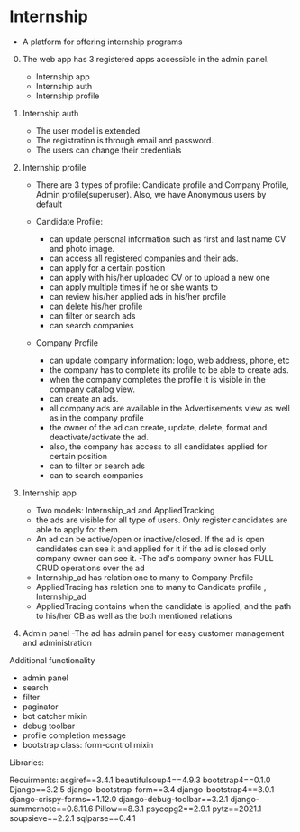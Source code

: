 # Internship
 * A platform for offering internship programs


0. The web app has 3 registered apps accessible in the admin panel. 
    - Internship app
    - Internship auth
    - Internship profile

1. Internship auth
    - The user model is extended. 
    - The registration is through email and password.
    - The users can change their credentials
    
2. Internship profile 
   - There are 3 types of profile: Candidate profile and Company Profile, Admin profile(superuser). Also, we have Anonymous users by default
   - Candidate Profile:
     
        - can update personal information such as first and last name CV and photo image. 
        - can access all registered companies and their ads.
        - can apply for a certain position
        - can apply with his/her uploaded CV оr to upload a new one
        - can apply multiple times if he or she wants to
        - can review his/her applied ads in his/her profile
        - can delete his/her profile
        - can filter or search ads
        - can search companies
     
   - Company Profile
     
      - can update company information: logo, web address, phone, etc
      - the company has to complete its profile to be able to create ads.
      - when the company completes the profile it is visible in the company catalog view.
      - can create an ads.
      - all company ads are available in the Advertisements view as well as in the company profile
      - the owner of the ad can create, update, delete, format and deactivate/activate the ad.
      - also, the company has access to all candidates applied for certain position
      - can to filter or search ads
      - can to search companies
    
3. Internship app

    - Two models: Internship_ad and AppliedTracking
    - the ads are visible for all type of users. Only register candidates are able to apply for them.
    - An ad can be active/open or inactive/closed. If the ad is open candidates can see it and applied for it if the ad is closed only company owner can see it.
      -The ad's company owner has FULL CRUD operations over the ad
    - Internship_ad has relation one to many  to Company Profile
    - AppliedTracing has relation one to many  to Candidate profile ,  Internship_ad
    - AppliedTracing contains when the candidate is applied, and the path to his/her CВ as well as the both mentioned relations
    

4. Admin panel
    -The ad has admin panel for easy customer management and administration

Additional functionality

- admin panel
- search 
- filter
- paginator
- bot catcher mixin
- debug toolbar
- profile completion message
- bootstrap class: form-control mixin

Libraries:


Recuirments:
asgiref==3.4.1
beautifulsoup4==4.9.3
bootstrap4==0.1.0
Django==3.2.5
django-bootstrap-form==3.4
django-bootstrap4==3.0.1
django-crispy-forms==1.12.0
django-debug-toolbar==3.2.1
django-summernote==0.8.11.6
Pillow==8.3.1
psycopg2==2.9.1
pytz==2021.1
soupsieve==2.2.1
sqlparse==0.4.1



